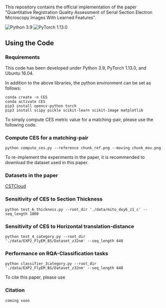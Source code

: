 # 
This repository contains the official implementation of the paper 
"Quantitative Registration Quality Assessment of Serial Section Electron Microscopy Images With Learned Features".


![Python 3.9](https://img.shields.io/badge/python-3.9-green.svg?style=plastic) ![PyTorch 1.13.0](https://img.shields.io/badge/pytorch-1.13.0-green.svg?style=plastic) 

## Using the Code
### Requirements
This code has been developed under Python 3.9, PyTorch 1.13.0, and Ubuntu 16.04.

In addition to the above libraries, the python environment can be set as follows:

```shell
conda create -n CES
conda activate CES
pip3 install opencv-python torch
pip3 install scipy pickle scikit-learn scikit-image matplotlib
```

To simply compute CES metric value for a matching-pair, please use the following code.
### Compute CES for a matching-pair
```Register
python compute_ces.py --reference chunk_ref.png --moving chunk_mov.png
```

To re-implement the experiments in the paper, it is recommended to download the dataset used in this paper.
### Datasets in the paper

[CSTCloud]()

### Sensitivity of CES to Section Thickness
```Register
python test_6_thickness.py --root_dir './data/mito_dxy6_z1_c' --seq_length 1000
```

### Sensitivity of CES to Horizontal translation-distance
```Register
python test_4_category.py --root_dir './data/EXP2_FlyEM_BS/Dataset_z32nm' --seq_length 640
```

### Performance on RQA-Classification tasks
```Register
python classifier_3category.py --root_dir './data/EXP2_FlyEM_BS/Dataset_z32nm' --seq_length 640
```

To cite this paper, please use
### Citation
```
coming soon
```
